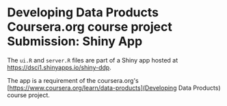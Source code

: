 # Developing Data Products Coursera.org course project Submission: Shiny App

The `ui.R` and `server.R` files are part of a Shiny app hosted at <https://dsci1.shinyapps.io/shiny-ddp>.

The app is a requirement of the coursera.org's [https://www.coursera.org/learn/data-products](Developing Data Products) course project.


